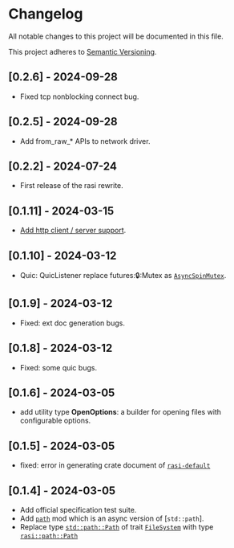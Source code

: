 # Changelog

All notable changes to this project will be documented in this file.

This project adheres to [Semantic Versioning](https://semver.org).

<!--
Note: In this file, do not use the hard wrap in the middle of a sentence for compatibility with GitHub comment style markdown rendering.
-->

## [0.2.6] - 2024-09-28

- Fixed tcp nonblocking connect bug.

## [0.2.5] - 2024-09-28

- Add from_raw_* APIs to network driver.

## [0.2.2] - 2024-07-24

- First release of the rasi rewrite.

## [0.1.11] - 2024-03-15

- [Add http client / server support](crates/ext/src/http).

## [0.1.10] - 2024-03-12

- Quic: QuicListener replace futures::lock::Mutex as [`AsyncSpinMutex`](crates/ext/src/utils/sync/).

## [0.1.9] - 2024-03-12

- Fixed: ext doc generation bugs.

## [0.1.8] - 2024-03-12

- Fixed: some quic bugs.

## [0.1.6] - 2024-03-05

- add utility type **OpenOptions**: a builder for opening files with configurable options.

## [0.1.5] - 2024-03-05

- fixed: error in generating crate document of [`rasi-default`](/crates/default/)

## [0.1.4] - 2024-03-05

- Add official specification test suite.
- Add [`path`](/crates/syscall/src/path/) mod which is an async version of [`std::path`].
- Replace type [`std::path::Path`](https://doc.rust-lang.org/std/path/struct.Path.html) of trait [`FileSystem`](/crates/syscall/src/fs.rs) with type [`rasi::path::Path`](/crates/syscall/src/path/mod.rs)
